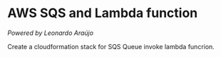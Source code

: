 # AWS SQS and Lambda function

*Powered by Leonardo Araújo*

Create a cloudformation stack for SQS Queue invoke lambda funcrion.